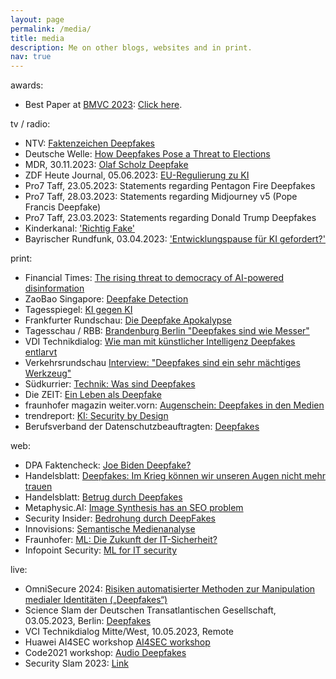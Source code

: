 ```yaml
---
layout: page
permalink: /media/
title: media
description: Me on other blogs, websites and in print.
nav: true
---
```


awards:
- Best Paper at <a href="https://bmvc2023.org/">BMVC 2023</a>: <a href="/assets/img/best_paper_bmvc23.png">Click here</a>.

tv / radio:
- NTV: <a href="https://youtu.be/KtbcRKGRvGI?si=n--kWkYFAiOJi_P1&t=789"> Faktenzeichen Deepfakes </a>
- Deutsche Welle: <a href="https://www.youtube.com/watch?v=0QlScDJtqWw">How Deepfakes Pose a Threat to Elections</a>
- MDR, 30.11.2023: <a href="https://www.mdr.de/audio-2492026_zc-61c1655f_zs-94656218.html">Olaf Scholz Deepfake </a>
- ZDF Heute Journal, 05.06.2023: <a href="https://www.zdf.de/nachrichten/heute-journal/heute-journal-vom-5-juni-2023-100.html">EU-Regulierung zu KI </a>
- Pro7 Taff, 23.05.2023: Statements regarding Pentagon Fire Deepfakes
- Pro7 Taff, 28.03.2023: Statements regarding Midjourney v5 (Pope Francis Deepfake)
- Pro7 Taff, 23.03.2023: Statements regarding Donald Trump Deepfakes
- Kinderkanal: <a href="https://www.kika.de/roadtrip-fuer-techfans/videos/richtig-fake-fuenf-104">'Richtig Fake'</a>
- Bayrischer Rundfunk, 03.04.2023: <a href="https://www.ardmediathek.de/video/br24/entwicklungspause-fuer-ki-gefordert/br-fernsehen/Y3JpZDovL2JyLmRlL3ZpZGVvLzhhYmEyNjZiLWEwNzktNDYxYy1hNGEwLTliZDQ0ZDU4OWQxNg">'Entwicklungspause für KI gefordert?'</a>

print:
- Financial Times: <a href="https://on.ft.com/47uKF0h">The rising threat to democracy of AI-powered disinformation</a>
- ZaoBao Singapore: <a href="https://www.zaobao.com.sg/lifestyle/feature/story20240119-1462802"> Deepfake Detection </a>
- Tagesspiegel: <a href="https://background.tagesspiegel.de/digitalisierung/ki-vs-ki-automatisierte-erkennung-von-deepfakes"> KI gegen KI </a>
- Frankfurter Rundschau: <a href="https://www.fr.de/kultur/gesellschaft/die-deepfake-apokalypse-92749539.html">Die Deepfake Apokalypse</a>
- Tagesschau / RBB: <a href="https://www.tagesschau.de/inland/regional/brandenburg/rbb-deepfakes-sind-wie-messer-man-kann-sie-missbrauchen-oder-gebrauchen-100.html"> Brandenburg Berlin "Deepfakes sind wie Messer" </a>
- VDI Technikdialog: <a href="https://www.vdi.de/veranstaltungen/detail/vdi-technikdialog-mitte-west-deepfake-gegen-ki-wie-man-mit-kuenstlicher-intelligenz-deepfakes-entlarvt"> Wie man mit künstlicher Intelligenz Deepfakes entlarvt </a>
- Verkehrsrundschau <a href="https://www.verkehrsrundschau.de/nachrichten/transport-logistik/interview-deepfakes-sind-ein-sehr-maechtiges-werkzeug-3433236">Interview: "Deepfakes sind ein sehr mächtiges Werkzeug"</a>
- Südkurrier: <a href="https://www.suedkurier.de/ueberregional/wissenschaft/was-sind-deepfakes;art1350069,11556435">Technik: Was sind Deepfakes</a>
- Die ZEIT: <a href="https://www.zeit.de/digital/2022-06/deepfake-tiktok-ki-faelschung">Ein Leben als Deepfake</a>
- fraunhofer magazin weiter.vorn: <a href="https://www.archiv.fraunhofer.de/fraunhofer-magazin_2_2021/#39">Augenschein: Deepfakes in den Medien</a>
- trendreport: <a href="https://www.trendreport.de/ki-security-by-design/"> KI: Security by Design </a>
- Berufsverband der Datenschutzbeauftragten: <a href="https://www.bvdnet.de/wp-content/uploads/2022/07/29_BvDS-358_BvD_News_2022-2_Web.pdf"> Deepfakes </a> 

web:
- DPA Faktencheck: <a href="https://dpa-factchecking.com/germany/220803-99-257169/">Joe Biden Deepfake? </a>
- Handelsblatt: <a href="https://www.handelsblatt.com/technik/forschung-innovation/insight-innovation-deepfakes-im-krieg-koennen-wir-unseren-augen-nicht-mehr-trauen/28176612.html"> Deepfakes: Im Krieg können wir unseren Augen nicht mehr trauen </a>
- Handelsblatt: <a href="https://www.handelsblatt.com/technik/it-internet/cyberkriminalitaet-wie-der-enkeltrick-nur-mit-ki-deepfake-betrueger-erpressen-firmen-mit-falscher-chef-stimme/28003742.html"> Betrug durch Deepfakes </a>
- Metaphysic.AI: <a href="https://metaphysic.ai/image-synthesis-has-an-seo-problem/">Image Synthesis has an SEO problem</a>
- Security Insider: <a href="https://www.security-insider.de/wo-deep-fakes-schon-jetzt-eine-gefahr-darstellen-a-1014123/"> Bedrohung durch DeepFakes </a>
- Innovisions: <a href="https://www.fraunhofer-innovisions.de/semantische-medienanalyse/gelesen-und-verstanden/"> Semantische Medienanalyse </a>
- Fraunhofer: <a href="https://www.aisec.fraunhofer.de/de/presse-und-veranstaltungen/presse/pressemitteilungen/2020/kuenstliche-intelligenz.html"> ML: Die Zukunft der IT-Sicherheit? </a>
- Infopoint Security: <a href="https://www.infopoint-security.de/ki-als-cybersecurity-mitarbeiter-maschinelles-lernen-fuer-mehr-sicherheit/a19233/"> ML for IT security </a>

live:
- OmniSecure 2024: <a href="https://omnisecure.berlin/agenda/"> Risiken automatisierter Methoden zur Manipulation medialer Identitäten („Deepfakes“)</a>
- Science Slam der Deutschen Transatlantischen Gesellschaft, 03.05.2023, Berlin: <a href="https://ata-dag.de/securityslam23/"> Deepfakes </a>
- VCI Technikdialog Mitte/West, 10.05.2023, Remote
- Huawei AI4SEC workshop <a href="https://ai4sec.net/IW2021/"> AI4SEC workshop </a>
- Code2021 workshop: <a href="https://www.unibw.de/code-events/workshops"> Audio Deepfakes</a>
- Security Slam 2023: <a href="https://ata-dag.de/securityslam23/">Link </a>
